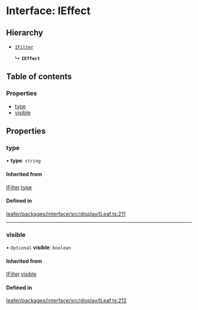 # Interface: IEffect

## Hierarchy

- [`IFilter`](IFilter.md)

  ↳ **`IEffect`**

## Table of contents

### Properties

- [type](IEffect.md#type)
- [visible](IEffect.md#visible)

## Properties

### type

• **type**: `string`

#### Inherited from

[IFilter](IFilter.md).[type](IFilter.md#type)

#### Defined in

[leafer/packages/interface/src/display/ILeaf.ts:211](https://github.com/leaferjs/leafer/blob/fd13609/packages/interface/src/display/ILeaf.ts#L211)

___

### visible

• `Optional` **visible**: `boolean`

#### Inherited from

[IFilter](IFilter.md).[visible](IFilter.md#visible)

#### Defined in

[leafer/packages/interface/src/display/ILeaf.ts:212](https://github.com/leaferjs/leafer/blob/fd13609/packages/interface/src/display/ILeaf.ts#L212)
